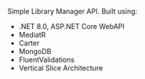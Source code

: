 Simple Library Manager API. Built using:
- .NET 8.0, ASP.NET Core WebAPI
- MediatR
- Carter
- MongoDB
- FluentValidations
- Vertical Slice Architecture
